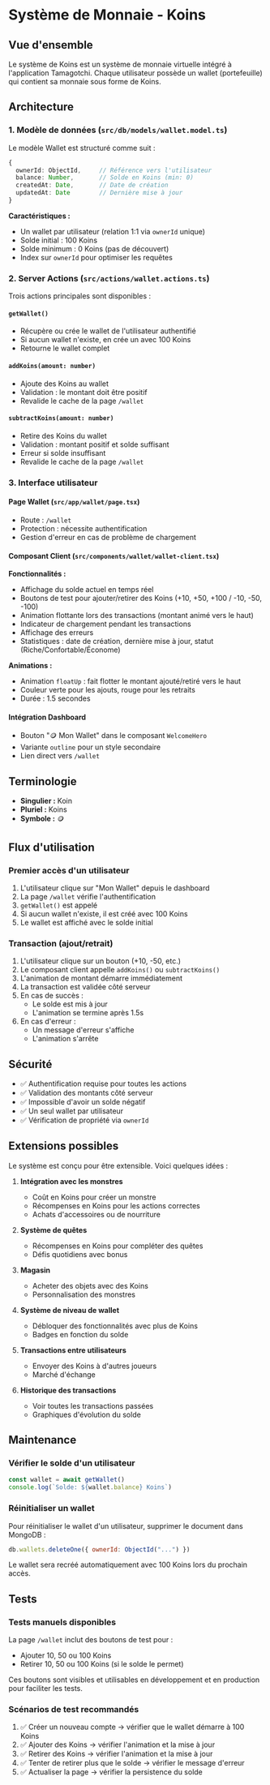 # Système de Monnaie - Koins

## Vue d'ensemble

Le système de Koins est un système de monnaie virtuelle intégré à l'application Tamagotchi. Chaque utilisateur possède un wallet (portefeuille) qui contient sa monnaie sous forme de Koins.

## Architecture

### 1. Modèle de données (`src/db/models/wallet.model.ts`)

Le modèle Wallet est structuré comme suit :

```typescript
{
  ownerId: ObjectId,     // Référence vers l'utilisateur
  balance: Number,       // Solde en Koins (min: 0)
  createdAt: Date,       // Date de création
  updatedAt: Date        // Dernière mise à jour
}
```

**Caractéristiques :**
- Un wallet par utilisateur (relation 1:1 via `ownerId` unique)
- Solde initial : 100 Koins
- Solde minimum : 0 Koins (pas de découvert)
- Index sur `ownerId` pour optimiser les requêtes

### 2. Server Actions (`src/actions/wallet.actions.ts`)

Trois actions principales sont disponibles :

#### `getWallet()`
- Récupère ou crée le wallet de l'utilisateur authentifié
- Si aucun wallet n'existe, en crée un avec 100 Koins
- Retourne le wallet complet

#### `addKoins(amount: number)`
- Ajoute des Koins au wallet
- Validation : le montant doit être positif
- Revalide le cache de la page `/wallet`

#### `subtractKoins(amount: number)`
- Retire des Koins du wallet
- Validation : montant positif et solde suffisant
- Erreur si solde insuffisant
- Revalide le cache de la page `/wallet`

### 3. Interface utilisateur

#### Page Wallet (`src/app/wallet/page.tsx`)
- Route : `/wallet`
- Protection : nécessite authentification
- Gestion d'erreur en cas de problème de chargement

#### Composant Client (`src/components/wallet/wallet-client.tsx`)

**Fonctionnalités :**
- Affichage du solde actuel en temps réel
- Boutons de test pour ajouter/retirer des Koins (+10, +50, +100 / -10, -50, -100)
- Animation flottante lors des transactions (montant animé vers le haut)
- Indicateur de chargement pendant les transactions
- Affichage des erreurs
- Statistiques : date de création, dernière mise à jour, statut (Riche/Confortable/Économe)

**Animations :**
- Animation `floatUp` : fait flotter le montant ajouté/retiré vers le haut
- Couleur verte pour les ajouts, rouge pour les retraits
- Durée : 1.5 secondes

#### Intégration Dashboard
- Bouton "🪙 Mon Wallet" dans le composant `WelcomeHero`
- Variante `outline` pour un style secondaire
- Lien direct vers `/wallet`

## Terminologie

- **Singulier :** Koin
- **Pluriel :** Koins
- **Symbole :** 🪙

## Flux d'utilisation

### Premier accès d'un utilisateur
1. L'utilisateur clique sur "Mon Wallet" depuis le dashboard
2. La page `/wallet` vérifie l'authentification
3. `getWallet()` est appelé
4. Si aucun wallet n'existe, il est créé avec 100 Koins
5. Le wallet est affiché avec le solde initial

### Transaction (ajout/retrait)
1. L'utilisateur clique sur un bouton (+10, -50, etc.)
2. Le composant client appelle `addKoins()` ou `subtractKoins()`
3. L'animation de montant démarre immédiatement
4. La transaction est validée côté serveur
5. En cas de succès :
   - Le solde est mis à jour
   - L'animation se termine après 1.5s
6. En cas d'erreur :
   - Un message d'erreur s'affiche
   - L'animation s'arrête

## Sécurité

- ✅ Authentification requise pour toutes les actions
- ✅ Validation des montants côté serveur
- ✅ Impossible d'avoir un solde négatif
- ✅ Un seul wallet par utilisateur
- ✅ Vérification de propriété via `ownerId`

## Extensions possibles

Le système est conçu pour être extensible. Voici quelques idées :

1. **Intégration avec les monstres**
   - Coût en Koins pour créer un monstre
   - Récompenses en Koins pour les actions correctes
   - Achats d'accessoires ou de nourriture

2. **Système de quêtes**
   - Récompenses en Koins pour compléter des quêtes
   - Défis quotidiens avec bonus

3. **Magasin**
   - Acheter des objets avec des Koins
   - Personnalisation des monstres

4. **Système de niveau de wallet**
   - Débloquer des fonctionnalités avec plus de Koins
   - Badges en fonction du solde

5. **Transactions entre utilisateurs**
   - Envoyer des Koins à d'autres joueurs
   - Marché d'échange

6. **Historique des transactions**
   - Voir toutes les transactions passées
   - Graphiques d'évolution du solde

## Maintenance

### Vérifier le solde d'un utilisateur
```typescript
const wallet = await getWallet()
console.log(`Solde: ${wallet.balance} Koins`)
```

### Réinitialiser un wallet
Pour réinitialiser le wallet d'un utilisateur, supprimer le document dans MongoDB :
```javascript
db.wallets.deleteOne({ ownerId: ObjectId("...") })
```
Le wallet sera recréé automatiquement avec 100 Koins lors du prochain accès.

## Tests

### Tests manuels disponibles
La page `/wallet` inclut des boutons de test pour :
- Ajouter 10, 50 ou 100 Koins
- Retirer 10, 50 ou 100 Koins (si le solde le permet)

Ces boutons sont visibles et utilisables en développement et en production pour faciliter les tests.

### Scénarios de test recommandés
1. ✅ Créer un nouveau compte → vérifier que le wallet démarre à 100 Koins
2. ✅ Ajouter des Koins → vérifier l'animation et la mise à jour
3. ✅ Retirer des Koins → vérifier l'animation et la mise à jour
4. ✅ Tenter de retirer plus que le solde → vérifier le message d'erreur
5. ✅ Actualiser la page → vérifier la persistence du solde

